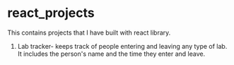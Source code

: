 # react_projects
 
This contains projects that I have built with react library.
1. Lab tracker- keeps track of people entering and leaving any type of lab. It includes the person's name and the time they enter and leave.
